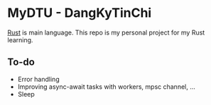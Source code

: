# MyDTU - DangKyTinChi

[Rust](https://www.rust-lang.org/) is main language. This repo is my personal project for my Rust learning.

## To-do
* Error handling
* Improving async-await tasks with workers, mpsc channel, ...
* Sleep
